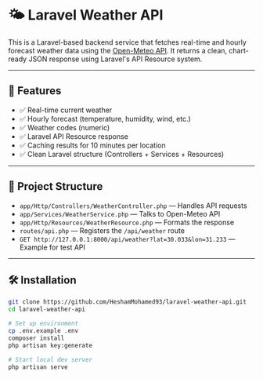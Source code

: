 # 🌤️ Laravel Weather API

This is a Laravel-based backend service that fetches real-time and hourly forecast weather data using the [Open-Meteo API](https://open-meteo.com/en/docs). It returns a clean, chart-ready JSON response using Laravel's API Resource system.

---

## 🚀 Features

- ✅ Real-time current weather
- ✅ Hourly forecast (temperature, humidity, wind, etc.)
- ✅ Weather codes (numeric)
- ✅ Laravel API Resource response
- ✅ Caching results for 10 minutes per location
- ✅ Clean Laravel structure (Controllers + Services + Resources)

---

## 📂 Project Structure

- `app/Http/Controllers/WeatherController.php` — Handles API requests
- `app/Services/WeatherService.php` — Talks to Open-Meteo API
- `app/Http/Resources/WeatherResource.php` — Formats the response
- `routes/api.php` — Registers the `/api/weather` route
-  `GET http://127.0.0.1:8000/api/weather?lat=30.033&lon=31.233` — Example for test API

---

## 🛠️ Installation

```bash
git clone https://github.com/HeshamMohamed93/laravel-weather-api.git
cd laravel-weather-api

# Set up environment
cp .env.example .env
composer install
php artisan key:generate

# Start local dev server
php artisan serve
